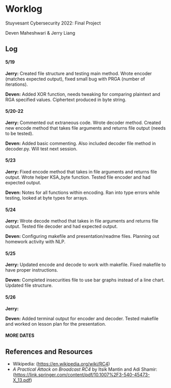 # Worklog
Stuyvesant Cybersecurity 2022: Final Project

Deven Maheshwari & Jerry Liang

## Log

#### 5/19
**Jerry:** Created file structure and testing main method. Wrote encoder (matches expected output), fixed small bug with PRGA (number of iterations).

**Deven:** Added XOR function, needs tweaking for comparing plaintext and RGA specified values. Ciphertext produced in byte string.

#### 5/20-22
**Jerry:** Commented out extraneous code. Wrote decoder method. Created new encode method that takes file arguments and returns file output (needs to be tested).

**Deven:** Added basic commenting. Also included decoder file method in decoder.py. Will test next
session.

#### 5/23
**Jerry:** Fixed encode method that takes in file arguments and returns file output. Wrote helper KSA_byte function. Tested file encoder and had expected output.

**Deven:** Notes for all functions within encoding. Ran into type errors while testing, looked at byte
types for arrays.

#### 5/24
**Jerry:** Wrote decode method that takes in file arguments and returns file output. Tested file decoder and had expected output.

**Deven:** Configuring makefile and presentation/readme files. Planning out homework activity with NLP.

#### 5/25
**Jerry:** Updated encode and decode to work with makefile. Fixed makefile to have proper instructions.

**Deven:** Completed insecurities file to use bar graphs instead of a line chart. Updated file structure. 

#### 5/26
**Jerry:**

**Deven:** Added terminal output for encoder and decoder. Tested makefile and worked on lesson plan for the presentation. 

#### MORE DATES

## References and Resources
* Wikipedia: (https://en.wikipedia.org/wiki/RC4)
* _A Practical Attack on Broadcast RC4_ by Itsik Mantin and Adi Shamir: (https://link.springer.com/content/pdf/10.1007%2F3-540-45473-X_13.pdf)
